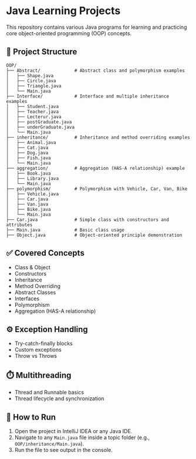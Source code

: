 # Java Learning Projects

This repository contains various Java programs for learning and practicing core object-oriented programming (OOP) concepts.

## 📁 Project Structure

```
OOP/
├── Abstract/             # Abstract class and polymorphism examples
│   ├── Shape.java
│   ├── Circle.java
│   ├── Triangle.java
│   └── Main.java
├── Interface/            # Interface and multiple inheritance examples
│   ├── Student.java
│   ├── Teacher.java
│   ├── Lecterur.java
│   ├── postGraduate.java
│   ├── underGraduate.java
│   └── Main.java
├── inheritance/          # Inheritance and method overriding examples
│   ├── Animal.java
│   ├── Cat.java
│   ├── Dog.java
│   ├── Fish.java
│   └── Main.java
├── aggregation/          # Aggregation (HAS-A relationship) example
│   ├── Book.java
│   ├── Library.java
│   └── Main.java
├── polymorphism/         # Polymorphism with Vehicle, Car, Van, Bike
│   ├── Vehicle.java
│   ├── Car.java
│   ├── Van.java
│   ├── Bike.java
│   └── Main.java
├── Car.java              # Simple class with constructors and attributes
├── Main.java             # Basic class usage
├── Object.java           # Object-oriented principle demonstration
```

## ✅ Covered Concepts

- Class & Object
- Constructors
- Inheritance
- Method Overriding
- Abstract Classes
- Interfaces
- Polymorphism
- Aggregation (HAS-A relationship)

## ⚙️ Exception Handling

- Try-catch-finally blocks
- Custom exceptions
- Throw vs Throws

## ⏱️ Multithreading

- Thread and Runnable basics
- Thread lifecycle and synchronization


## 🚀 How to Run

1. Open the project in IntelliJ IDEA or any Java IDE.
2. Navigate to any `Main.java` file inside a topic folder (e.g., `OOP/inheritance/Main.java`).
3. Run the file to see output in the console.
